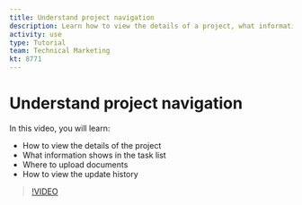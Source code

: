 ```yaml
---
title: Understand project navigation
description: Learn how to view the details of a project, what information shows in the task list, where to upload documents, and how to view the update history in [!DNL Adobe Workfront].
activity: use
type: Tutorial
team: Technical Marketing
kt: 8771
---
```

# Understand project navigation

In this video, you will learn:

* How to view the details of the project
* What information shows in the task list
* Where to upload documents
* How to view the update history

>[!VIDEO](https://video.tv.adobe.com/v/335085/?quality=12)

<!---
learn more:
simplified left navigation
edit projects
new toolbar for lists
--->

